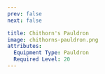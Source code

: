 ```yaml
---
prev: false
next: false

title: Chithorn's Pauldron
image: chithorns-pauldron.png
attributes:
  Equipment Type: Pauldron
  Required Level: 20
---
```


<MyItemComponent :item=$frontmatter />

